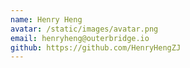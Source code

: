 ```yaml
---
name: Henry Heng
avatar: /static/images/avatar.png
email: henryheng@outerbridge.io
github: https://github.com/HenryHengZJ
---
```

